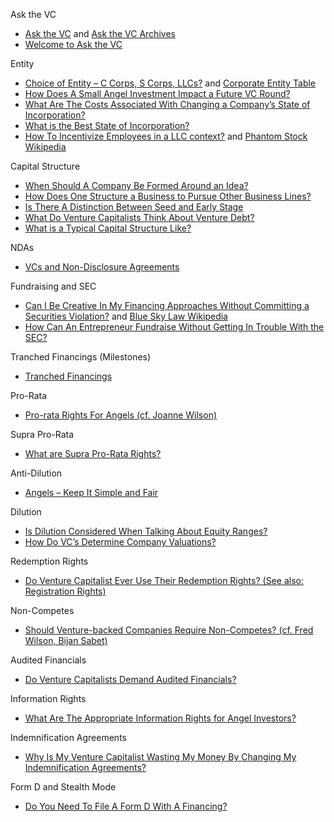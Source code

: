 Ask the VC
*   [Ask the VC](http://www.askthevc.com) and [Ask the VC Archives](http://www.askthevc.com/wp/archives)
*   [Welcome to Ask the VC](http://www.askthevc.com/wp/archives/2006/11/welcome-to-ask-the-vc.html)

Entity
*   [Choice of Entity – C Corps, S Corps, LLCs?](http://www.askthevc.com/wp/archives/2008/11/choice-of-entity-c-corps-s-corps-llcs.html) and [Corporate Entity Table](http://www.themoneyalert.com/Corp-Entity-Table.html)
*   [How Does A Small Angel Investment Impact a Future VC Round?](http://www.askthevc.com/wp/archives/2008/03/how-does-a-small-angel-investment-impact-a-future-vc-round.html)
*   [What Are The Costs Associated With Changing a Company’s State of Incorporation?](http://www.askthevc.com/wp/archives/2007/08/what-are-the-costs-associated-with-changing-a-companys-state-of-incorporation.html)
*   [What is the Best State of Incorporation?](http://www.askthevc.com/wp/archives/2007/05/what-is-the-best-state-of-incorporation.html)
*   [How To Incentivize Employees in a LLC context?](http://www.askthevc.com/wp/archives/2007/01/how-to-incentivize-employees-in-a-llc-context.html) and [Phantom Stock Wikipedia](https://en.wikipedia.org/wiki/Phantom_stock)

Capital Structure
*   [When Should A Company Be Formed Around an Idea?](http://www.askthevc.com/wp/archives/2012/06/when-should-a-company-be-formed-around-an-idea.html)
*   [How Does One Structure a Business to Pursue Other Business Lines?](http://www.askthevc.com/wp/archives/2007/09/how-does-one-structure-a-business-to-pursue-other-business-lines.html)
*   [Is There A Distinction Between Seed and Early Stage](http://www.askthevc.com/wp/archives/2007/07/is-there-a-distinction-between-seed-and-early-stage.html)
*   [What Do Venture Capitalists Think About Venture Debt?](http://www.askthevc.com/wp/archives/2007/07/what-do-venture-capitalists-think-about-venture-debt.html )
*   [What is a Typical Capital Structure Like?](http://www.askthevc.com/wp/archives/2006/12/what-is-a-typical-capital-structure-like.html)

NDAs
*   [VCs and Non-Disclosure Agreements](http://www.askthevc.com/wp/archives/2007/01/vcs-and-non-disclosure-agreements.html)

Fundraising and SEC
*   [Can I Be Creative In My Financing Approaches Without Committing a Securities Violation?](http://www.askthevc.com/wp/archives/2007/06/can-i-be-creative-in-my-financing-approaches-without-committing-a-securities-violation.html) and [Blue Sky Law Wikipedia](https://en.wikipedia.org/wiki/Blue_sky_law)
*   [How Can An Entrepreneur Fundraise Without Getting In Trouble With the SEC?](http://www.askthevc.com/wp/archives/2007/10/how-can-an-entrepreneur-fundraise-without-getting-in-trouble-with-the-sec.html)

Tranched Financings (Milestones)
*   [Tranched Financings](http://www.askthevc.com/wp/archives/2008/04/tranched-financings.html)

Pro-Rata
*   [Pro-rata Rights For Angels (cf. Joanne Wilson)](http://www.askthevc.com/wp/archives/2012/06/pro-rata-rights-for-angels.html)

Supra Pro-Rata
*   [What are Supra Pro-Rata Rights?](http://www.askthevc.com/wp/archives/2007/06/what-are-supra-pro-rata-rights.html)

Anti-Dilution
*   [Angels – Keep It Simple and Fair](http://www.askthevc.com/wp/archives/2008/12/angels-keep-it-simple-and-fair.html)

Dilution
*   [Is Dilution Considered When Talking About Equity Ranges?](http://www.askthevc.com/wp/archives/2008/08/is-dilution-considered-when-talking-about-equity-ranges.html)
*   [How Do VC’s Determine Company Valuations?](http://www.askthevc.com/wp/archives/2007/01/how-do-vcs-determine-company-valuations.html)

Redemption Rights
*   [Do Venture Capitalist Ever Use Their Redemption Rights? (See also: Registration Rights)](http://www.askthevc.com/wp/archives/2007/05/do-venture-capitalist-ever-use-their-redemption-rights.html)

Non-Competes
*   [Should Venture-backed Companies Require Non-Competes? (cf. Fred Wilson, Bijan Sabet)](http://www.askthevc.com/wp/archives/2007/12/should-venture-backed-companies-require-non-competes.html)

Audited Financials
*   [Do Venture Capitalists Demand Audited Financials?](http://www.askthevc.com/wp/archives/2008/02/do-venture-capitalists-demand-audited-financials.html)

Information Rights
*   [What Are The Appropriate Information Rights for Angel Investors?](http://www.askthevc.com/wp/archives/2007/07/what-are-the-appropriate-information-rights-for-angel-investors.html)

Indemnification Agreements
*   [Why Is My Venture Capitalist Wasting My Money By Changing My Indemnification Agreements?](http://www.askthevc.com/wp/archives/2008/12/why-is-my-venture-capitalist-wasting-my-money-by-changing-my-indemnification-agreements.html)

Form D and Stealth Mode
*   [Do You Need To File A Form D With A Financing?](http://www.askthevc.com/wp/archives/2012/08/do-you-need-to-file-a-form-d-with-a-financing.html)

